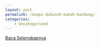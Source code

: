 ```yaml
---
layout: post
permalink: /mimpi-dibunuh-kakak-kandung/
categories:
    - Uncategorized
---
```


[Baca Selengkapnya](/06)
